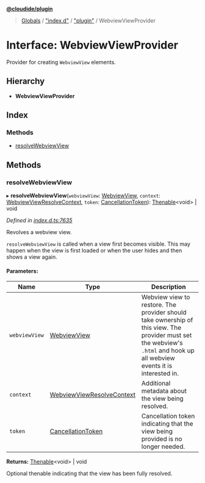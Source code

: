 **[@cloudide/plugin](../README.md)**

> [Globals](../README.md) / ["index.d"](../modules/_index_d_.md) / ["plugin"](../modules/_index_d_._plugin_.md) / WebviewViewProvider

# Interface: WebviewViewProvider

Provider for creating `WebviewView` elements.

## Hierarchy

* **WebviewViewProvider**

## Index

### Methods

* [resolveWebviewView](_index_d_._plugin_.webviewviewprovider.md#resolvewebviewview)

## Methods

### resolveWebviewView

▸ **resolveWebviewView**(`webviewView`: [WebviewView](_index_d_._plugin_.webviewview.md), `context`: [WebviewViewResolveContext](_index_d_._plugin_.webviewviewresolvecontext.md), `token`: [CancellationToken](_index_d_._plugin_.cancellationtoken.md)): [Thenable](_index_d_.thenable.md)\<void> \| void

*Defined in [index.d.ts:7635](https://github.com/shuyaqian/cloudide-plugin-api/blob/9d985be/index.d.ts#L7635)*

Revolves a webview view.

`resolveWebviewView` is called when a view first becomes visible. This may happen when the view is
first loaded or when the user hides and then shows a view again.

#### Parameters:

Name | Type | Description |
------ | ------ | ------ |
`webviewView` | [WebviewView](_index_d_._plugin_.webviewview.md) | Webview view to restore. The provider should take ownership of this view. The    provider must set the webview's `.html` and hook up all webview events it is interested in. |
`context` | [WebviewViewResolveContext](_index_d_._plugin_.webviewviewresolvecontext.md) | Additional metadata about the view being resolved. |
`token` | [CancellationToken](_index_d_._plugin_.cancellationtoken.md) | Cancellation token indicating that the view being provided is no longer needed.  |

**Returns:** [Thenable](_index_d_.thenable.md)\<void> \| void

Optional thenable indicating that the view has been fully resolved.
